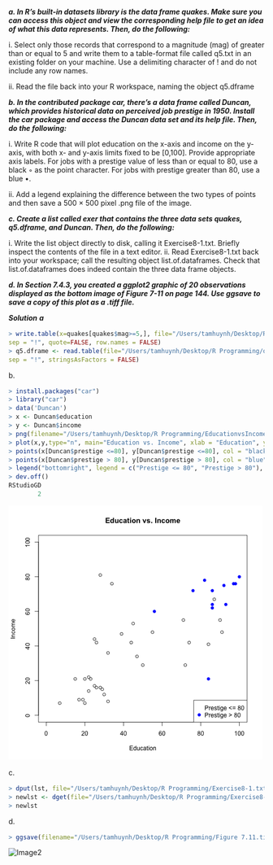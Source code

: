 ***a. In R’s built-in datasets library is the data frame quakes. Make sure you can access this object and view the corresponding help file to get an idea of what this data represents. Then, do the following:***

i. Select only those records that correspond to a magnitude (mag) of greater than or equal to 5 and write them to a table-format file called q5.txt in an existing folder on your machine. Use a delimiting character of ! and do not include any row names.

ii. Read the file back into your R workspace, naming the object q5.dframe

***b. In the contributed package car, there’s a data frame called Duncan, which provides historical data on perceived job prestige in 1950. Install the car package and access the Duncan data set and its help file. Then, do the following:***

i. Write R code that will plot education on the x-axis and income on the y-axis, with both x- and y-axis limits fixed to be [0,100]. Provide appropriate axis labels. For jobs with a prestige value of less than or equal to 80, use a black ◦ as the point character. For jobs with prestige greater than 80, use a blue •.

ii. Add a legend explaining the difference between the two types of points and then save a 500 × 500 pixel .png file of the image.
    
***c. Create a list called exer that contains the three data sets quakes, q5.dframe, and Duncan. Then, do the following:***

i. Write the list object directly to disk, calling it Exercise8-1.txt. Briefly inspect the contents of the file in a text editor.
ii. Read Exercise8-1.txt back into your workspace; call the resulting object list.of.dataframes. Check that list.of.dataframes does indeed contain the three data frame objects.
    
***d. In Section 7.4.3, you created a ggplot2 graphic of 20 observations displayed as the bottom image of Figure 7-11 on page 144. Use ggsave to save a copy of this plot as a .tiff file.***


***Solution***
***a***

```R
> write.table(x=quakes[quakes$mag>=5,], file="/Users/tamhuynh/Desktop/R Programming/q5.txt", 
sep = "!", quote=FALSE, row.names = FALSE)
> q5.dframe <- read.table(file="/Users/tamhuynh/Desktop/R Programming/q5.txt", header = TRUE,
sep = "!", stringsAsFactors = FALSE)
```

b.
```R
> install.packages("car")
> library("car")
> data('Duncan')
> x <- Duncan$education
> y <- Duncan$income
> png(filename="/Users/tamhuynh/Desktop/R Programming/EducationvsIncome.png", width = 500, height = 500)
> plot(x,y,type="n", main="Education vs. Income", xlab = "Education", ylab = "Income", xlim = c(0,100), ylim = c(0,100))
> points(x[Duncan$prestige <=80], y[Duncan$prestige <=80], col = "black")
> points(x[Duncan$prestige > 80], y[Duncan$prestige > 80], col = "blue", pch = 19)
> legend("bottomright", legend = c("Prestige <= 80", "Prestige > 80"), pch = c(NA,19), col = c("black", "blue"))
> dev.off()
RStudioGD 
        2 
```
![Image](https://github.com/tamhuynh92/The-Book-of-R-Solutions/blob/master/Chapter%208/EducationvsIncome.png?raw=true)

c.
```R
> dput(lst, file="/Users/tamhuynh/Desktop/R Programming/Exercise8-1.txt")
> newlst <- dget(file="/Users/tamhuynh/Desktop/R Programming/Exercise8-1.txt")
> newlst
```

d.
```R
> ggsave(filename="/Users/tamhuynh/Desktop/R Programming/Figure 7.11.tiff")
```
![Image2](https://github.com/tamhuynh92/The-Book-of-R-Solutions/blob/master/Chapter%208/Figure%207.11.tiff)
